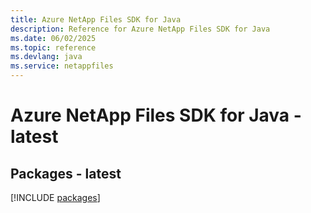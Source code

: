 ```yaml
---
title: Azure NetApp Files SDK for Java
description: Reference for Azure NetApp Files SDK for Java
ms.date: 06/02/2025
ms.topic: reference
ms.devlang: java
ms.service: netappfiles
---
```

# Azure NetApp Files SDK for Java - latest
## Packages - latest
[!INCLUDE [packages](netapp-files-index.md)]